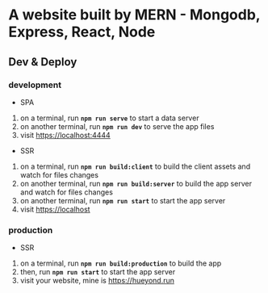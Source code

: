 # A website built by MERN - Mongodb, Express, React, Node

## Dev & Deploy

### development

- SPA

1. on a terminal, run **`npm run serve`** to start a data server
1. on another terminal, run **`npm run dev`** to serve the app files
1. visit <https://localhost:4444>

- SSR

1. on a terminal, run **`npm run build:client`** to build the client assets and watch for files changes
1. on another terminal, run **`npm run build:server`** to build the app server and watch for files changes
1. on another terminal, run **`npm run start`** to start the app server
1. visit <https://localhost>

### production

- SSR

1. on a terminal, run **`npm run build:production`** to build the app
1. then, run **`npm run start`** to start the app server
1. visit your website, mine is <https://hueyond.run>

